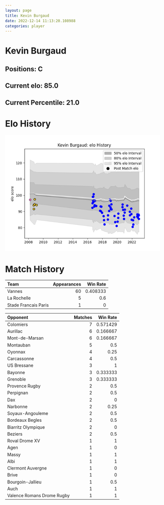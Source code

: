 ```yaml
---  
layout: page  
title: Kevin Burgaud  
date: 2022-12-14 11:13:20.108988  
categories: player  
---
```

# Kevin Burgaud

## Positions: C

## Current elo: 85.0

## Current Percentile: 21.0

# Elo History


![elo history](history_KevinBurgaud.png)
# Match History


| Team                 |   Appearances |   Win Rate |
|:---------------------|--------------:|-----------:|
| Vannes               |            60 |   0.408333 |
| La Rochelle          |             5 |   0.6      |
| Stade Francais Paris |             1 |   0        |

| Opponent                   |   Matches |   Win Rate |
|:---------------------------|----------:|-----------:|
| Colomiers                  |         7 |   0.571429 |
| Aurillac                   |         6 |   0.166667 |
| Mont-de-Marsan             |         6 |   0.166667 |
| Montauban                  |         5 |   0.5      |
| Oyonnax                    |         4 |   0.25     |
| Carcassonne                |         4 |   0.5      |
| US Bressane                |         3 |   1        |
| Bayonne                    |         3 |   0.333333 |
| Grenoble                   |         3 |   0.333333 |
| Provence Rugby             |         2 |   0.5      |
| Perpignan                  |         2 |   0.5      |
| Dax                        |         2 |   0        |
| Narbonne                   |         2 |   0.25     |
| Soyaux-Angouleme           |         2 |   0.5      |
| Bordeaux Begles            |         2 |   0.5      |
| Biarritz Olympique         |         2 |   0        |
| Beziers                    |         2 |   0.5      |
| Roval Drome XV             |         1 |   1        |
| Agen                       |         1 |   0        |
| Massy                      |         1 |   1        |
| Albi                       |         1 |   1        |
| Clermont Auvergne          |         1 |   0        |
| Brive                      |         1 |   0        |
| Bourgoin-Jallieu           |         1 |   0.5      |
| Auch                       |         1 |   1        |
| Valence Romans Drome Rugby |         1 |   1        |